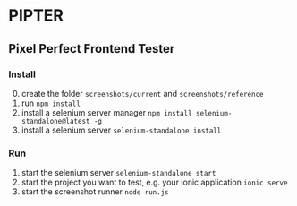 # PIPTER
## Pixel Perfect Frontend Tester


### Install

0. create the folder `screenshots/current` and `screenshots/reference`
1. run `npm install`
2. install a selenium server manager `npm install selenium-standalone@latest -g`
3. install a selenium server `selenium-standalone install`


### Run

1. start the selenium server `selenium-standalone start`
2. start the project you want to test, e.g. your ionic application `ionic serve`
3. start the screenshot runner `node run.js`

